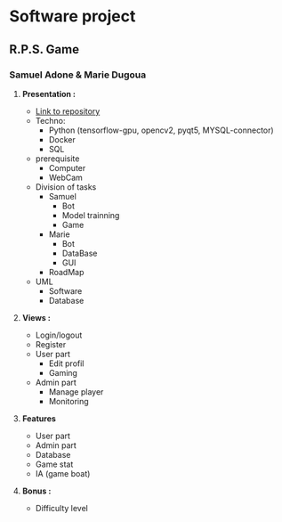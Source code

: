 # Software project

## R.P.S. Game

### Samuel Adone & Marie Dugoua



1. **Presentation :**

   - [Link to repository](https://github.com/RebornX10/b2_software)
   - Techno:
     - Python (tensorflow-gpu, opencv2, pyqt5, MYSQL-connector)
     - Docker
     - SQL
   - prerequisite 
     - Computer
     - WebCam
   - Division of tasks
     - Samuel
       - Bot
       - Model trainning
       - Game
     - Marie
       - Bot
       - DataBase
       - GUI
     - RoadMap
   - UML
     - Software
     - Database

   

2. **Views :**

   - Login/logout
   - Register
   - User part
     - Edit profil 
     - Gaming
   - Admin part
     - Manage player
     - Monitoring

   

3. **Features**

   - User part
   - Admin part
   - Database
   - Game stat
   - IA (game boat)

   

4. **Bonus :**

   - Difficulty level

